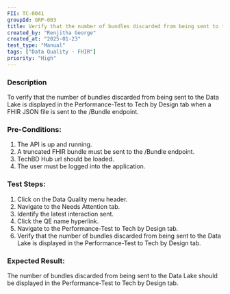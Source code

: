 ```yaml
---
FII: TC-0041
groupId: GRP-003
title: Verify that the number of bundles discarded from being sent to the Data Lake is displayed in the Performance-Test to Tech by Design tab when a FHIR JSON file is sent to the /Bundle endpoint
created_by: "Renjitha George"
created_at: "2025-01-23"
test_type: "Manual"
tags: ["Data Quality - FHIR"]
priority: "High"
---
```


### Description

To verify that the number of bundles discarded from being sent to the Data Lake
is displayed in the Performance-Test to Tech by Design tab when a FHIR JSON file
is sent to the /Bundle endpoint.

### Pre-Conditions:

1. The API is up and running.
2. A truncated FHIR bundle must be sent to the /Bundle endpoint.
3. TechBD Hub url should be loaded.
4. The user must be logged into the application.

### Test Steps:

1. Click on the Data Quality menu header.
2. Navigate to the Needs Attention tab.
3. Identify the latest interaction sent.
4. Click the QE name hyperlink.
5. Navigate to the Performance-Test to Tech by Design tab.
6. Verify that the number of bundles discarded from being sent to the Data Lake
   is displayed in the Performance-Test to Tech by Design tab.

### Expected Result:

The number of bundles discarded from being sent to the Data Lake should be
displayed in the Performance-Test to Tech by Design tab.
